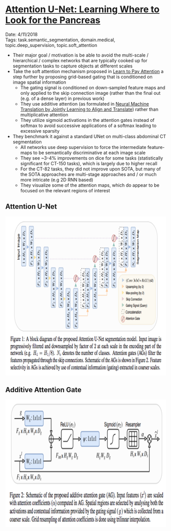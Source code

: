 # [Attention U-Net: Learning Where to Look for the Pancreas](https://arxiv.org/abs/1804.03999)

Date: 4/11/2018  
Tags: task.semantic_segmentation, domain.medical, topic.deep_supervision, topic.soft_attention

- Their major goal / motivation is be able to avoid the multi-scale / hierarchical / complex networks that are typically cooked up for segmentation tasks to capture objects at different scales
- Take the soft attention mechanism proposed in [Learn to Pay Attention](https://arxiv.org/abs/1804.02391) a step further by proposing grid-based gating that is conditioned on image spatial information
    - The gating signal is conditioned on down-sampled feature maps and only applied to the skip connection image (rather than the final out (e.g. of a dense layer) in previous work)
    - They use additive attention (as formulated in [Neural Machine Translation by Jointly Learning to Align and Translate](https://arxiv.org/abs/1409.0473)) rather than multiplicative attention
    - They utilize sigmoid activations in the attention gates instead of softmax to avoid successive applications of a softmax leading to excessive sparsity
- They benchmark it against a standard UNet on multi-class abdominal CT segmentation
    - All networks use deep supervision to force the intermediate feature-maps to be semantically discriminative at each image scale
    - They see ~3-4% improvements on dice for some tasks (statistically significant for CT-150 tasks), which is largely due to higher recall
    - For the CT-82 tasks, they did not improve upon SOTA, but many of the SOTA approaches are multi-stage approaches and / or much more intricate (e.g 2D RNN based)
    - They visualize some of the attention maps, which do appear to be focused on the relevant regions of interest

## Attention U-Net

<img src="./images/attention_unet.png" width=700 height=500>

## Additive Attention Gate

<img src="./images/additive_attention_gate.png" width=800 height=400>
